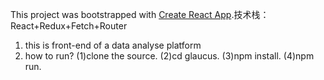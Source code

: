 This project was bootstrapped with [Create React App](https://github.com/facebookincubator/create-react-app).技术栈：React+Redux+Fetch+Router

1. this is  front-end of a data analyse platform
2. how to run?
  (1)clone the source.
  (2)cd glaucus.
  (3)npm install.
  (4)npm run.


